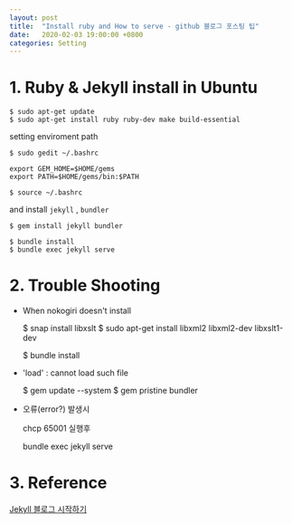 ```yaml
---
layout: post
title:  "Install ruby and How to serve - github 블로그 포스팅 팁"
date:   2020-02-03 19:00:00 +0800
categories: Setting
--- 
```


# 1. Ruby & Jekyll install in Ubuntu

    $ sudo apt-get update
    $ sudo apt-get install ruby ruby-dev make build-essential

setting enviroment path

    $ sudo gedit ~/.bashrc
    
    export GEM_HOME=$HOME/gems
    export PATH=$HOME/gems/bin:$PATH
    
    $ source ~/.bashrc

and install `jekyll` , `bundler`

    $ gem install jekyll bundler

    $ bundle install
    $ bundle exec jekyll serve

# 2. Trouble Shooting

- When nokogiri doesn't install

    $ snap install libxslt
    $ sudo apt-get install libxml2 libxml2-dev libxslt1-dev
    
    $ bundle install

- 'load' : cannot load such file

    $ gem update --system
    $ gem pristine bundler

- 오류(error?) 발생시

    chcp 65001 실행후

    bundle exec jekyll serve

# 3. Reference

[Jekyll 블로그 시작하기](https://nachwon.github.io/jekyllblog/)